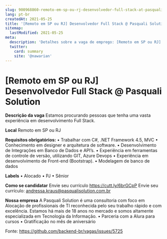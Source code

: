 ```yaml
---
slug: 900968860-remoto-em-sp-ou-rj-desenvolvedor-full-stack-at-pasquali-solution
lang: pt-br
createdAt: 2021-05-25
title: '[Remoto em SP ou RJ] Desenvolvedor Full Stack @ Pasquali Solution - Vaga de Emprego'
sitemap:
  lastModified: 2021-05-25
meta:
  description: 'Detalhes sobre a vaga de emprego: [Remoto em SP ou RJ] Desenvolvedor Full Stack @ Pasquali Solution'
  twitter:
    card: summary
    site: '@nawarian'
---
```


# [Remoto em SP ou RJ] Desenvolvedor Full Stack @ Pasquali Solution

**Descrição da vaga**
Estamos procurando pessoas que tenha uma vasta experiência em desenvolvimento Full Stack.

**Local**
Remoto em SP ou RJ

**Requisitos obrigatórios:**
•	Trabalhar com C#, .NET Framework 4.5, MVC
•	Conhecimento em designer e arquitetura de software.
•	Desenvolvimento de Integrações em Banco de Dados e API’s.
•	Experiência em ferramentas de controle de versão, utilizando GIT, Azure Devops
•	Experiência em desenvolvimento de Front-end (Bootstrap).
•	Modelagem de banco de dados

**Labels**
•	Alocado
•	PJ
•	Sênior

**Como se candidatar**
Envie seu currículo https://cutt.ly/6brGCpP
Envie seu currículo: andressa.kraus@pasqualisolution.com.br

**Nossa empresa**
A Pasquali Solution é uma consultoria com foco em Alocação de profissionais de TI reconhecida pelo seu trabalho rápido e com excelência.
Estamos há mais de 18 anos no mercado e somos altamente especializada em Tecnologia da Informação.
•	Parceria com a Alura para cursos
•	Gratificação no mês de aniversário


Fonte: https://github.com/backend-br/vagas/issues/5725